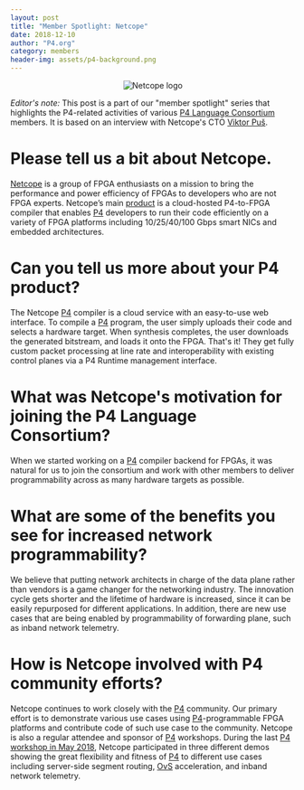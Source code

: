 ```yaml
---
layout: post
title: "Member Spotlight: Netcope"
date: 2018-12-10
author: "P4.org"
category: members
header-img: assets/p4-background.png
---
```


<center><img alt="Netcope logo" src="{{ site.baseurl }}/assets/netcope-logo-p4-final.png" /></center>
    
*Editor's note:* This post is a part of our "member spotlight" series
that highlights the P4-related activities of various [P4 Language
Consortium][p4] members. It is based on an interview with Netcope's
CTO [Viktor Puš](https://twitter.com/viktorpus/).

# Please tell us a bit about Netcope.

[Netcope][netcope] is a group of FPGA enthusiasts on a mission to
bring the performance and power efficiency of FPGAs to developers who
are not FPGA experts. Netcope’s main [product][p4-to-vhdl] is a cloud-hosted
P4-to-FPGA compiler that enables [P4][p4] developers to run their code
efficiently on a variety of FPGA platforms including 10/25/40/100 Gbps
smart NICs and embedded architectures.

# Can you tell us more about your P4 product?

The Netcope [P4][p4] compiler is a cloud service with an easy-to-use
web interface. To compile a [P4][p4] program, the user simply uploads
their code and selects a hardware target. When synthesis completes,
the user downloads the generated bitstream, and loads it onto the
FPGA. That's it! They get fully custom packet processing at line rate
and interoperability with existing control planes via a P4 Runtime
management interface.

# What was Netcope's motivation for joining the P4 Language Consortium?

When we started working on a [P4][p4] compiler backend for FPGAs, it
was natural for us to join the consortium and work with other members
to deliver programmability across as many hardware targets as
possible.

# What are some of the benefits you see for increased network programmability?

We believe that putting network architects in charge of the data plane
rather than vendors is a game changer for the networking industry. The
innovation cycle gets shorter and the lifetime of hardware is
increased, since it can be easily repurposed for different
applications. In addition, there are new use cases that are being
enabled by programmability of forwarding plane, such as inband network
telemetry.

# How is Netcope involved with P4 community efforts?

Netcope continues to work closely with the [P4][p4] community. Our
primary effort is to demonstrate various use cases using
[P4][p4]-programmable FPGA platforms and contribute code of such use
case to the community. Netcope is also a regular attendee and sponsor
of [P4][p4] workshops. During the last [P4 workshop in May
2018][p4-workshop-2018], Netcope participated in three different demos
showing the great flexibility and fitness of [P4][p4] to different use
cases including server-side segment routing, [OvS][ovs] acceleration,
and inband network telemetry.

[p4-to-vhdl]: https://www.netcope.com/en/products/p4-to-vhdl
[netcope]: https://www.netcope.com/en
[p4]: https://p4.org
[p4-workshop-2018]: https://p4.org/events/2018-06-05-p4-workshop/
[ovs]: https://www.openvswitch.org/
